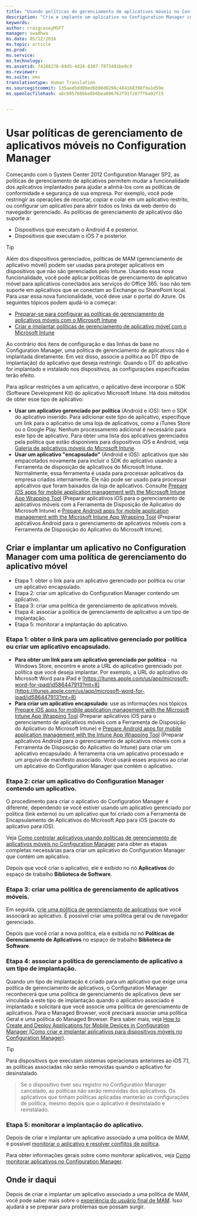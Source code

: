 ```yaml
---
title: "Usando políticas de gerenciamento de aplicativos móveis no Configuration Manager"
description: "Crie e implante um aplicativo no Configuration Manager com uma política de MAM (gerenciamento do aplicativo móvel)."
keywords: 
author: craigcaseyMSFT
manager: swadhwa
ms.date: 05/12/2016
ms.topic: article
ms.prod: 
ms.service: 
ms.technology: 
ms.assetid: 74288276-84d3-4d24-8307-7875491be9c9
ms.reviewer: 
ms.suite: ems
translationtype: Human Translation
ms.sourcegitcommit: 135aedbdd08ed6b98d8296c484168398f9a1d59e
ms.openlocfilehash: abc605760bbe8b6bea886763f91f287ff6a92f15


---
```


# Usar políticas de gerenciamento de aplicativos móveis no Configuration Manager
Começando com o System Center 2012 Configuration Manager SP2, as políticas de gerenciamento de aplicativos permitem mudar a funcionalidade dos aplicativos implantados para ajudar a alinhá-los com as políticas de conformidade e segurança de sua empresa. Por exemplo, você pode restringir as operações de recortar, copiar e colar em um aplicativo restrito, ou configurar um aplicativo para abrir todos os links da web dentro do navegador gerenciado. As políticas de gerenciamento de aplicativos dão suporte a:

- Dispositivos que executam o Android 4 e posterior.
- Dispositivos que executam o iOS 7 e posterior.

> [!TIP]
> Além dos dispositivos gerenciados, políticas de MAM (gerenciamento de aplicativo móvel) podem ser usadas para proteger aplicativos em dispositivos que não são gerenciados pelo Intune. Usando essa nova funcionalidade, você pode aplicar políticas de gerenciamento de aplicativo móvel para aplicativos conectados aos serviços do Office 365. Isso não tem suporte em aplicativos que se conectam ao Exchange ou SharePoint local.
Para usar essa nova funcionalidade, você deve usar o portal do Azure. Os seguintes tópicos podem ajudá-lo a começar:
- [Preparar-se para configurar as políticas de gerenciamento de aplicativos móveis com o Microsoft Intune](https://docs.microsoft.com/en-us/intune/deploy-use/get-ready-to-configure-mobile-app-management-policies-with-microsoft-intune)
- [Criar e implantar políticas de gerenciamento de aplicativo móvel com o Microsoft Intune](https://docs.microsoft.com/en-us/intune/deploy-use/create-and-deploy-mobile-app-management-policies-with-microsoft-intune)

Ao contrário dos itens de configuração e das linhas de base no Configuration Manager, uma política de gerenciamento de aplicativos não é implantada diretamente. Em vez disso, associe a política ao DT (tipo de implantação) do aplicativo que deseja restringir. Quando o DT do aplicativo for implantado e instalado nos dispositivos, as configurações especificadas terão efeito.

Para aplicar restrições a um aplicativo, o aplicativo deve incorporar o SDK (Software Development Kit) do aplicativo Microsoft Intune. Há dois métodos de obter esse tipo de aplicativo:

- **Usar um aplicativo gerenciado por política** (Android e iOS): tem o SDK do aplicativo inserido. Para adicionar este tipo de aplicativo, especifique um link para o aplicativo de uma loja de aplicativos, como a iTunes Store ou o Google Play. Nenhum processamento adicional é necessário para este tipo de aplicativo. Para obter uma lista dos aplicativos gerenciados pela política que estão disponíveis para dispositivos iOS e Android, veja [Galeria de aplicativos móveis do Microsoft Intune](https://www.microsoft.com/en-us/cloud-platform/microsoft-intune-partners).
- **Usar um aplicativo "encapsulado"** (Android e iOS): aplicativos que são empacotados novamente para incluir o SDK do aplicativo usando a Ferramenta de disposição de aplicativos do Microsoft Intune. Normalmente, essa ferramenta é usada para processar aplicativos da empresa criados internamente. Ele não pode ser usado para processar aplicativos que foram baixados da loja de aplicativos. Consulte [Prepare iOS apps for mobile application management with the Microsoft Intune App Wrapping Tool](https://docs.microsoft.com/en-us/intune/deploy-use/prepare-ios-apps-for-mobile-application-management-with-the-microsoft-intune-app-wrapping-tool) (Preparar aplicativos iOS para o gerenciamento de aplicativos móveis com a Ferramenta de Disposição de Aplicativo do Microsoft Intune) e [Prepare Android apps for mobile application management with the Microsoft Intune App Wrapping Tool](https://docs.microsoft.com/en-us/intune/deploy-use/prepare-android-apps-for-mobile-application-management-with-the-microsoft-intune-app-wrapping-tool) (Preparar aplicativos Android para o gerenciamento de aplicativos móveis com a Ferramenta de Disposição do Aplicativo do Microsoft Intune).

## Criar e implantar um aplicativo no Configuration Manager com uma política de gerenciamento do aplicativo móvel

- Etapa 1: obter o link para um aplicativo gerenciado por política ou criar um aplicativo encapsulado.
- Etapa 2: criar um aplicativo do Configuration Manager contendo um aplicativo.
- Etapa 3: criar uma política de gerenciamento de aplicativos móveis.
- Etapa 4: associar a política de gerenciamento de aplicativo a um tipo de implantação.
- Etapa 5: monitorar a implantação do aplicativo.

### Etapa 1: obter o link para um aplicativo gerenciado por política ou criar um aplicativo encapsulado.
- **Para obter um link para um aplicativo gerenciado por política** - na Windows Store, encontre e anote a URL do aplicativo gerenciado por política que você deseja implantar.
Por exemplo, a URL do aplicativo do Microsoft Word para iPad é [https://itunes.apple.com/us/app/microsoft-word-for-ipad/id586447913?mt=8](https://itunes.apple.com/us/app/microsoft-word-for-ipad/id586447913?mt=8)
- **Para criar um aplicativo encapsulado**: use as informações nos tópicos [Prepare iOS apps for mobile application management with the Microsoft Intune App Wrapping Tool](https://docs.microsoft.com/en-us/intune/deploy-use/prepare-ios-apps-for-mobile-application-management-with-the-microsoft-intune-app-wrapping-tool) (Preparar aplicativos iOS para o gerenciamento de aplicativos móveis com a Ferramenta de Disposição do Aplicativo do Microsoft Intune) e [Prepare Android apps for mobile application management with the Intune App Wrapping Tool](https://docs.microsoft.com/en-us/intune/deploy-use/prepare-android-apps-for-mobile-application-management-with-the-microsoft-intune-app-wrapping-tool) (Preparar aplicativos Android para o gerenciamento de aplicativos móveis com a Ferramenta de Disposição do Aplicativo do Intune) para criar um aplicativo encapsulado. A ferramenta cria um aplicativo processado e um arquivo de manifesto associado. Você usará esses arquivos ao criar um aplicativo do Configuration Manager que contém o aplicativo.

### Etapa 2: criar um aplicativo do Configuration Manager contendo um aplicativo.
O procedimento para criar o aplicativo do Configuration Manager é diferente, dependendo se você estiver usando um aplicativo gerenciado por política (link externo) ou um aplicativo que foi criado com a Ferramenta de Encapsulamento de Aplicativos do Microsoft App para iOS (pacote do aplicativo para iOS).

Veja [Como controlar aplicativos usando políticas de gerenciamento de aplicativos móveis no Configuration Manager](https://technet.microsoft.com/en-us/library/mt131414.aspx?f=255&MSPPError=-2147217396#BKMK_Step2) para obter as etapas completas necessárias para criar um aplicativo do Configuration Manager que contém um aplicativo.

Depois que você criar o aplicativo, ele é exibido no nó **Aplicativos** do espaço de trabalho **Biblioteca de Software**.

### Etapa 3: criar uma política de gerenciamento de aplicativos móveis.
Em seguida, [crie uma política de gerenciamento de aplicativos](https://technet.microsoft.com/en-us/library/mt131414.aspx?f=255&MSPPError=-2147217396#bkmk_step3) que você associará ao aplicativo. É possível criar uma política geral ou de navegador gerenciado.

Depois que você criar a nova política, ela é exibida no nó **Políticas de Gerenciamento de Aplicativos** no espaço de trabalho **Biblioteca de Software**.

### Etapa 4: associar a política de gerenciamento de aplicativo a um tipo de implantação.
Quando um tipo de implantação é criado para um aplicativo que exige uma política de gerenciamento de aplicativos, o Configuration Manager reconhecerá que uma política de gerenciamento de aplicativos deve ser vinculada a este tipo de implantação quando o aplicativo associado é implantado e solicitará que você associe uma política de gerenciamento de aplicativos. Para o Managed Browser, você precisará associar uma política Geral e uma política do Managed Browser. Para saber mais, veja [How to Create and Deploy Applications for Mobile Devices in Configuration Manager (Como criar e implantar aplicativos para dispositivos móveis no Configuration Manager)](https://technet.microsoft.com/en-us/library/dn469410.aspx).

> [!TIP]
> Para dispositivos que executam sistemas operacionais anteriores ao iOS 7.1, as políticas associadas não serão removidas quando o aplicativo for desinstalado.

> Se o dispositivo tiver seu registro no Configuration Manager cancelado, as políticas não serão removidas dos aplicativos. Os aplicativos que tinham políticas aplicadas manterão as configurações de política, mesmo depois que o aplicativo é desinstalado e reinstalado.


### Etapa 5: monitorar a implantação do aplicativo.
Depois de criar e implantar um aplicativo associado a uma política de MAM, é possível [monitorar o aplicativo e resolver conflitos de política](https://technet.microsoft.com/en-us/library/mt131414.aspx?f=255&MSPPError=-2147217396#BKMK_Step5).

Para obter informações gerais sobre como monitorar aplicativos, veja [Como monitorar aplicativos no Configuration Manager](https://technet.microsoft.com/en-us/library/gg682201.aspx).

## Onde ir daqui

Depois de criar e implantar um aplicativo associado a uma política de MAM, você pode saber mais sobre o [experiência do usuário final de MAM](end-user-experience-mam.md). Isso ajudará a se preparar para problemas que possam surgir.



<!--HONumber=Jul16_HO3-->


